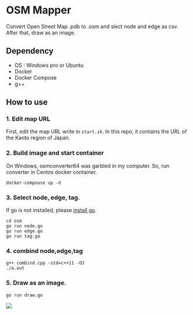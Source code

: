 # OSM Mapper

Convert Open Street Map .pdb to .osm and slect node and edge as csv.
After that, draw as an image.

## Dependency

- OS : Windows pro or Ubuntu
- Docker
- Docker Compose
- g++

## How to use

### 1. Edit map URL

First, edit the map URL write in `start.sh`.
In this repo, it contains the URL of the Kanto region of Japan.

### 2. Build image and start container

On Windows, osmconverter64 was garbled in my computer. So, run converter in Centos docker container.

```
docker-compouse up -d
```

### 3. Select node, edge, tag.

If go is not installed, please [install go](https://golang.org/doc/install).

```
cd osm
go run node.go
go run edge.go
go run tag.go
```

### 4. combind node,edge,tag

```
g++ combind.cpp -std=c++11 -O3
./a.out
```

### 5. Draw as an image.

```
go run draw.go
```

![](https://gyazo.com/e182ed20dfe31140b3caa8a0d310851a.png)